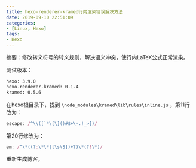 ```yaml
---
title: hexo-renderer-kramed行内渲染错误解决方法
date: 2019-09-10 22:51:09
categories:
- [Linux, Hexo]
tags:
- Hexo
---
```


摘要：修改转义符号的转义规则，解决语义冲突，使行内LaTeX公式正常渲染。

<!--more-->

测试版本：

```bash
hexo: 3.9.0
hexo-renderer-kramed: 0.1.4
kramed: 0.5.6
```

在hexo根目录下，找到 `\node_modules\kramed\lib\rules\inline.js` ，第11行改为：

```javascript
escape: /^\\([`*\[\]()#$+\-.!_>])/
```

第20行修改为：

```javascript
em: /^\*((?:\*\*|[\s\S])+?)\*(?!\*)/
```

重新生成博客。
